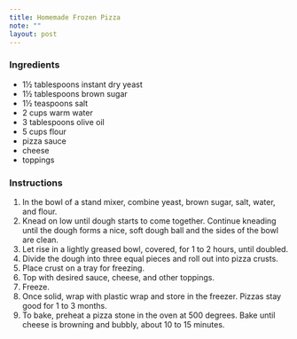 ```yaml
---
title: Homemade Frozen Pizza
note: ""
layout: post
---
```


### Ingredients

- 1&frac12; tablespoons instant dry yeast
- 1&frac12; tablespoons brown sugar
- 1&frac12; teaspoons salt
- 2 cups warm water
- 3 tablespoons olive oil
- 5 cups flour
- pizza sauce
- cheese
- toppings

### Instructions

1. In the bowl of a stand mixer, combine yeast, brown sugar, salt, water, and flour.
2. Knead on low until dough starts to come together. Continue kneading until the dough forms a nice, soft dough ball and the sides of the bowl are clean.
3. Let rise in a lightly greased bowl, covered, for 1 to 2 hours, until doubled.
4. Divide the dough into three equal pieces and roll out into pizza crusts.
5. Place crust on a tray for freezing.
6. Top with desired sauce, cheese, and other toppings.
7. Freeze.
8. Once solid, wrap with plastic wrap and store in the freezer. Pizzas stay good for 1 to 3 months.
9. To bake, preheat a pizza stone in the oven at 500 degrees. Bake until cheese is browning and bubbly, about 10 to 15 minutes.





